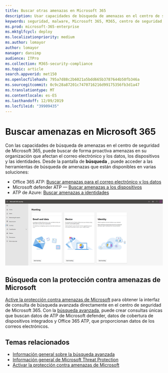 ```yaml
---
title: Buscar otras amenazas en Microsoft 365
description: Usar capacidades de búsqueda de amenazas en el centro de seguridad de Microsoft 365 para buscar de forma proactiva las infracciones y otras amenazas
keywords: seguridad, malware, Microsoft 365, M365, centro de seguridad, búsqueda, caza, ATP de Microsoft defender, Office 365 ATP, ATP de Azure, búsqueda avanzada
ms.prod: microsoft-365-enterprise
ms.mktglfcycl: deploy
ms.localizationpriority: medium
ms.author: lomayor
author: lomayor
manager: dansimp
audience: ITPro
ms.collection: M365-security-compliance
ms.topic: article
search.appverid: met150
ms.openlocfilehash: 795a7d88c2b6021a5bdd665b3787644b50fb346a
ms.sourcegitcommit: 0c9c28a87201c7470716216d99175356fb3d1a47
ms.translationtype: MT
ms.contentlocale: es-ES
ms.lasthandoff: 12/09/2019
ms.locfileid: "39909435"
---
```

# <a name="hunt-for-threats-in-microsoft-365"></a>Buscar amenazas en Microsoft 365

Con las capacidades de búsqueda de amenazas en el centro de seguridad de Microsoft 365, puede buscar de forma proactiva amenazas en su organización que afectan el correo electrónico y los datos, los dispositivos y las identidades. Desde la pantalla de **búsqueda** , puede acceder a las herramientas de búsqueda de amenazas que están disponibles en varias soluciones:
- Office 365 ATP: [Buscar amenazas para el correo electrónico y los datos](../office-365-security/office-365-atp.md)
- Microsoft defender ATP — [Buscar amenazas a los dispositivos](https://docs.microsoft.com/windows/security/threat-protection/microsoft-defender-atp/advanced-hunting)
- ATP de Azure: [Buscar amenazas a identidades](https://docs.microsoft.com/azure-advanced-threat-protection/investigate-a-user)

![Página de búsqueda](../images/hunt.png)


## <a name="hunt-with-microsoft-threat-protection"></a>Búsqueda con la protección contra amenazas de Microsoft

[Active la protección contra amenazas de Microsoft](mtp-enable.md) para obtener la interfaz de consulta de búsqueda avanzada directamente en el centro de seguridad de Microsoft 365. Con la [búsqueda avanzada](advanced-hunting-overview.md), puede crear consultas únicas que buscan datos de ATP de Microsoft defender, datos de cobertura de dispositivos integrados y Office 365 ATP, que proporcionan datos de los correos electrónicos.

## <a name="related-topics"></a>Temas relacionados
- [Información general sobre la búsqueda avanzada](advanced-hunting-overview.md)
- [Información general de Microsoft Threat Protection](microsoft-threat-protection.md)
- [Activar la protección contra amenazas de Microsoft](mtp-enable.md)